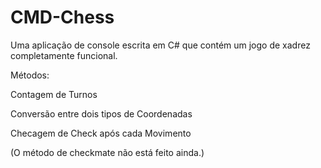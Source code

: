 # CMD-Chess
Uma aplicação de console escrita em C# que contém um jogo de xadrez completamente funcional.

Métodos:

Contagem de Turnos

Conversão entre dois tipos de Coordenadas

Checagem de Check após cada Movimento

(O método de checkmate não está feito ainda.)
